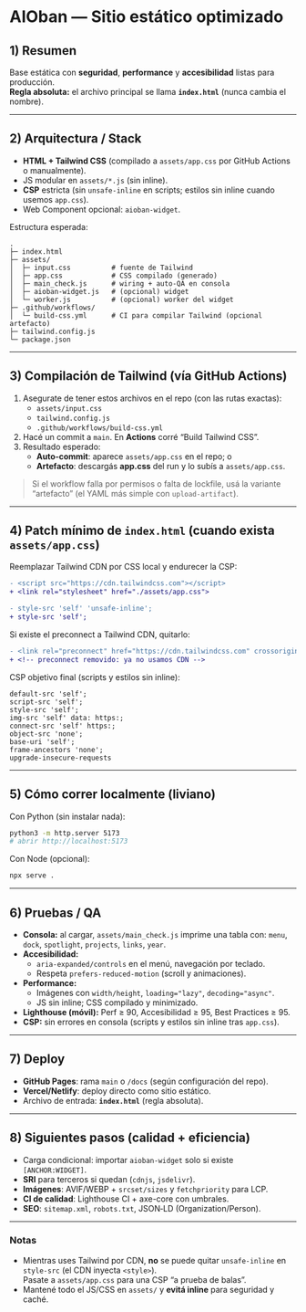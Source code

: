 # AIOban — Sitio estático optimizado

## 1) Resumen
Base estática con **seguridad**, **performance** y **accesibilidad** listas para producción.  
**Regla absoluta:** el archivo principal se llama **`index.html`** (nunca cambia el nombre).

---

## 2) Arquitectura / Stack
- **HTML + Tailwind CSS** (compilado a `assets/app.css` por GitHub Actions o manualmente).
- JS modular en `assets/*.js` (sin inline).
- **CSP** estricta (sin `unsafe-inline` en scripts; estilos sin inline cuando usemos `app.css`).
- Web Component opcional: `aioban-widget`.

Estructura esperada:
```
.
├─ index.html
├─ assets/
│  ├─ input.css          # fuente de Tailwind
│  ├─ app.css            # CSS compilado (generado)
│  ├─ main_check.js      # wiring + auto‑QA en consola
│  ├─ aioban-widget.js   # (opcional) widget
│  └─ worker.js          # (opcional) worker del widget
├─ .github/workflows/
│  └─ build-css.yml      # CI para compilar Tailwind (opcional artefacto)
├─ tailwind.config.js
└─ package.json
```

---

## 3) Compilación de Tailwind (vía GitHub Actions)
1. Asegurate de tener estos archivos en el repo (con las rutas exactas):  
   - `assets/input.css`  
   - `tailwind.config.js`  
   - `.github/workflows/build-css.yml`
2. Hacé un commit a `main`. En **Actions** corré “Build Tailwind CSS”.
3. Resultado esperado:
   - **Auto‑commit**: aparece `assets/app.css` en el repo; o
   - **Artefacto**: descargás **app.css** del run y lo subís a `assets/app.css`.

> Si el workflow falla por permisos o falta de lockfile, usá la variante “artefacto” (el YAML más simple con `upload-artifact`).

---

## 4) Patch mínimo de `index.html` (cuando exista `assets/app.css`)
Reemplazar Tailwind CDN por CSS local y endurecer la CSP:
```diff
- <script src="https://cdn.tailwindcss.com"></script>
+ <link rel="stylesheet" href="./assets/app.css">
```
```diff
- style-src 'self' 'unsafe-inline';
+ style-src 'self';
```
Si existe el preconnect a Tailwind CDN, quitarlo:
```diff
- <link rel="preconnect" href="https://cdn.tailwindcss.com" crossorigin>
+ <!-- preconnect removido: ya no usamos CDN -->
```

CSP objetivo final (scripts y estilos sin inline):
```
default-src 'self';
script-src 'self';
style-src 'self';
img-src 'self' data: https:;
connect-src 'self' https:;
object-src 'none';
base-uri 'self';
frame-ancestors 'none';
upgrade-insecure-requests
```

---

## 5) Cómo correr localmente (liviano)
Con Python (sin instalar nada):
```bash
python3 -m http.server 5173
# abrir http://localhost:5173
```
Con Node (opcional):
```bash
npx serve .
```

---

## 6) Pruebas / QA
- **Consola:** al cargar, `assets/main_check.js` imprime una tabla con:
  `menu`, `dock`, `spotlight`, `projects`, `links`, `year`.
- **Accesibilidad:**
  - `aria-expanded/controls` en el menú, navegación por teclado.
  - Respeta `prefers-reduced-motion` (scroll y animaciones).
- **Performance:**
  - Imágenes con `width/height`, `loading="lazy"`, `decoding="async"`.
  - JS sin inline; CSS compilado y minimizado.
- **Lighthouse (móvil):** Perf ≥ 90, Accesibilidad ≥ 95, Best Practices ≥ 95.
- **CSP:** sin errores en consola (scripts y estilos sin inline tras `app.css`).

---

## 7) Deploy
- **GitHub Pages**: rama `main` o `/docs` (según configuración del repo).
- **Vercel/Netlify**: deploy directo como sitio estático.
- Archivo de entrada: **`index.html`** (regla absoluta).

---

## 8) Siguientes pasos (calidad + eficiencia)
- Carga condicional: importar `aioban-widget` solo si existe `[ANCHOR:WIDGET]`.
- **SRI** para terceros si quedan (`cdnjs`, `jsdelivr`).
- **Imágenes**: AVIF/WEBP + `srcset/sizes` y `fetchpriority` para LCP.
- **CI de calidad**: Lighthouse CI + axe-core con umbrales.
- **SEO**: `sitemap.xml`, `robots.txt`, JSON‑LD (Organization/Person).

---

### Notas
- Mientras uses Tailwind por CDN, **no** se puede quitar `unsafe-inline` en `style-src` (el CDN inyecta `<style>`).  
  Pasate a `assets/app.css` para una CSP “a prueba de balas”.
- Mantené todo el JS/CSS en `assets/` y **evitá inline** para seguridad y caché.
